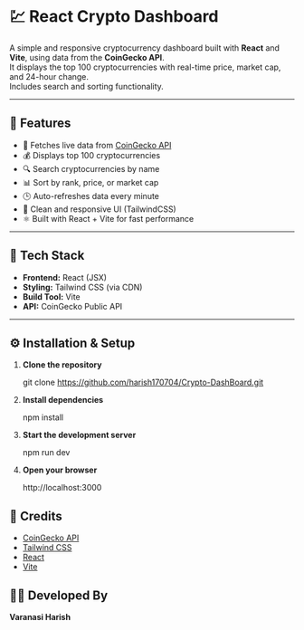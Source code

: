 # 💹 React Crypto Dashboard

A simple and responsive cryptocurrency dashboard built with **React** and **Vite**, using data from the **CoinGecko API**.  
It displays the top 100 cryptocurrencies with real-time price, market cap, and 24-hour change.  
Includes search and sorting functionality.

---

## 🚀 Features

- 🔄 Fetches live data from [CoinGecko API](https://www.coingecko.com/en/api)
- 💰 Displays top 100 cryptocurrencies
- 🔍 Search cryptocurrencies by name
- 📊 Sort by rank, price, or market cap
- 🕒 Auto-refreshes data every minute
- 🎨 Clean and responsive UI (TailwindCSS)
- ⚛️ Built with React + Vite for fast performance

---

## 🧩 Tech Stack

- **Frontend:** React (JSX)
- **Styling:** Tailwind CSS (via CDN)
- **Build Tool:** Vite
- **API:** CoinGecko Public API

---

## ⚙️ Installation & Setup

1. **Clone the repository**
   
   git clone https://github.com/harish170704/Crypto-DashBoard.git
   
2. **Install dependencies**

    npm install

3. **Start the development server**

   npm run dev

4. **Open your browser**

   http://localhost:3000
   
## 🙌 Credits

- [CoinGecko API](https://www.coingecko.com/en/api)  
- [Tailwind CSS](https://tailwindcss.com/)  
- [React](https://react.dev/)  
- [Vite](https://vitejs.dev/)  

## 🧑‍💻 Developed By

 **Varanasi Harish**


